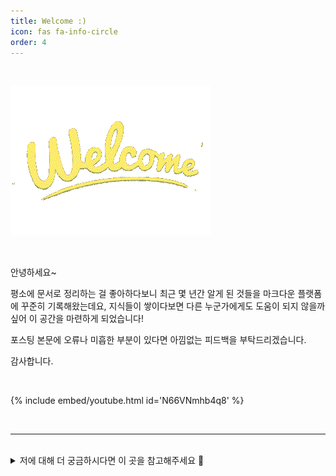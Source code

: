 ```yaml
---
title: Welcome :)
icon: fas fa-info-circle
order: 4
---
```


<br>

![welcome](/assets/img/welcome.gif)

<br>

안녕하세요~

평소에 문서로 정리하는 걸 좋아하다보니 최근 몇 년간 알게 된 것들을 마크다운 플랫폼에 꾸준히 기록해왔는데요, 지식들이 쌓이다보면 다른 누군가에게도 도움이 되지 않을까 싶어 이 공간을 마련하게 되었습니다!

포스팅 본문에 오류나 미흡한 부분이 있다면 아낌없는 피드백을 부탁드리겠습니다.

감사합니다.

<br>

{% include embed/youtube.html id='N66VNmhb4q8' %}

<br>

<hr>

<br>

<details>
<summary> 저에 대해 더 궁금하시다면 이 곳을 참고해주세요 👀</summary>
<div markdown="1">

|              |                                           |
| ------------ | ----------------------------------------- |
| **Email**    | seungri0826@gmail.com                     |
| **GitHub**   | <https://github.com/seungriyou>           |
| **LinkedIn** | <https://www.linkedin.com/in/seungri-you> |

</div>
</details>

<br>
